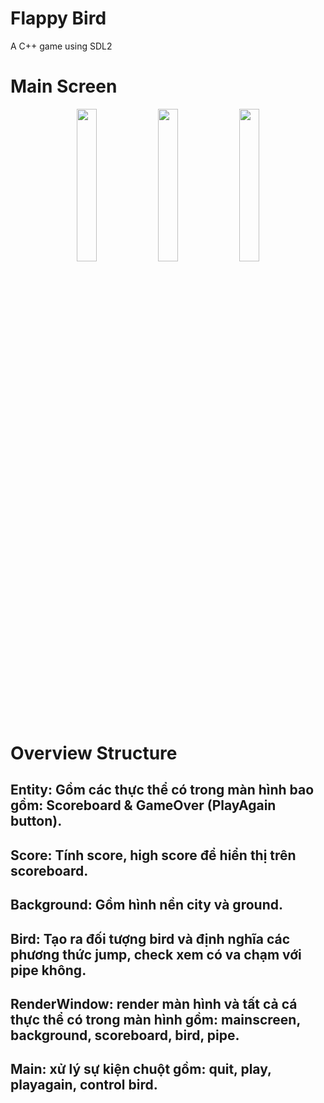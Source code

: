 # Flappy Bird
A C++ game using SDL2

# Main Screen
<p align="center">
  <img src="https://user-images.githubusercontent.com/78489381/167233797-8754cded-315a-4025-a9c9-9b2b52b94351.png" width=25% height=25%>
  <img src="https://user-images.githubusercontent.com/78489381/167233839-f2a41f56-1062-436f-9d60-a44f085f1ad9.png" width=25% height=25%>
  <img src="https://user-images.githubusercontent.com/78489381/167233860-c4164010-485e-442b-986f-ab9780e1ed4f.png" width=25% height=25%>
</p>

# Overview Structure
## Entity: Gồm các thực thể có trong màn hình bao gồm: Scoreboard & GameOver (PlayAgain button).
## Score: Tính score, high score để hiển thị trên scoreboard.
## Background: Gồm hình nền city và ground.
## Bird: Tạo ra đối tượng bird và định nghĩa các phương thức jump, check xem có va chạm với pipe không.
## RenderWindow: render màn hình và tất cả cá thực thể có trong màn hình gồm: mainscreen, background, scoreboard, bird, pipe.
## Main: xử lý sự kiện chuột gồm: quit, play, playagain, control bird.

